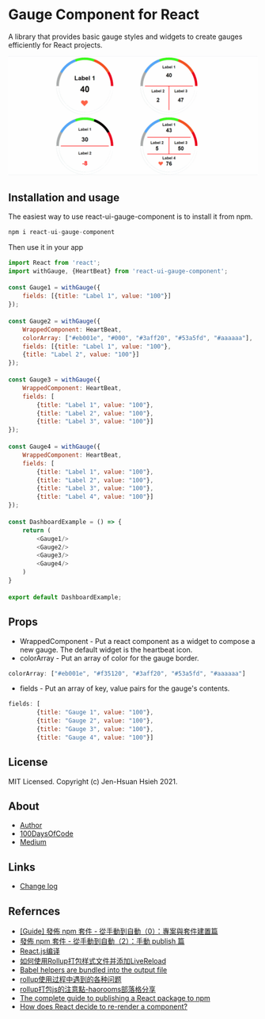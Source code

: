 # Gauge Component for React
A library that provides basic gauge styles and widgets to create gauges efficiently for React projects.

![screen shot](https://raw.githubusercontent.com/JenHsuan/react-gauge-component/master/demo/screen-shot.gif)

## Installation and usage
The easiest way to use react-ui-gauge-component is to install it from npm.

```s
npm i react-ui-gauge-component
```

Then use it in your app

```javascript
import React from 'react';
import withGauge, {HeartBeat} from 'react-ui-gauge-component';

const Gauge1 = withGauge({
    fields: [{title: "Label 1", value: "100"}]
});

const Gauge2 = withGauge({
    WrappedComponent: HeartBeat,
    colorArray: ["#eb001e", "#000", "#3aff20", "#53a5fd", "#aaaaaa"],
    fields: [{title: "Label 1", value: "100"},
    {title: "Label 2", value: "100"}]
});

const Gauge3 = withGauge({
    WrappedComponent: HeartBeat,
    fields: [
        {title: "Label 1", value: "100"},
        {title: "Label 2", value: "100"},
        {title: "Label 3", value: "100"}]
});

const Gauge4 = withGauge({
    WrappedComponent: HeartBeat,
    fields: [
        {title: "Label 1", value: "100"},
        {title: "Label 2", value: "100"},
        {title: "Label 3", value: "100"},
        {title: "Label 4", value: "100"}]
});

const DashboardExample = () => {
    return (
        <Gauge1/>
        <Gauge2/>
        <Gauge3/>
        <Gauge4/>
    )
}

export default DashboardExample;

```

## Props
* WrappedComponent -  Put a react component as a widget to compose a new gauge. The default widget is the heartbeat icon.
* colorArray - Put an array of color for the gauge border.

```javascript
colorArray: ["#eb001e", "#f35120", "#3aff20", "#53a5fd", "#aaaaaa"]
```

* fields - Put an array of key, value pairs for the gauge's contents.

```javascript
fields: [
        {title: "Gauge 1", value: "100"},
        {title: "Gauge 2", value: "100"},
        {title: "Gauge 3", value: "100"},
        {title: "Gauge 4", value: "100"}]
```

## License
MIT Licensed. Copyright (c) Jen-Hsuan Hsieh 2021.

## About
* [Author](https://jenhsuan.github.io/ALayman/profile.html)
* [100DaysOfCode](https://dev.to/jenhsuan)
* [Medium](https://medium.com/a-layman)

## Links
* [Change log]()

## Refernces
* [[Guide] 發佈 npm 套件 - 從手動到自動（0）：專案與套件建置篇](https://pjchender.github.io/2020/02/02/guide-%E7%99%BC%E4%BD%88-npm-%E5%A5%97%E4%BB%B6-%E5%BE%9E%E6%89%8B%E5%8B%95%E5%88%B0%E8%87%AA%E5%8B%95%EF%BC%880%EF%BC%89%EF%BC%9A%E5%B0%88%E6%A1%88%E8%88%87%E5%A5%97%E4%BB%B6%E5%BB%BA%E7%BD%AE%E7%AF%87/)
* [發佈 npm 套件 - 從手動到自動（2）：手動 publish 篇](https://pjchender.blogspot.com/2020/02/guide-npm-2.html)
* [React.js编译](https://chenshenhai.github.io/rollupjs-note/note/chapter04/01.html)
* [如何使用Rollup打包样式文件并添加LiveReload](https://www.w3cplus.com/javascript/learn-rollup-css.html)
* [Babel helpers are bundled into the output file](https://github.com/rollup/rollup-plugin-babel/issues/322)
* [rollup使用过程中遇到的各种问题](https://xudany.github.io/rollup/2019/08/13/rollup%E4%BD%BF%E7%94%A8%E8%BF%87%E7%A8%8B%E4%B8%AD%E9%81%87%E5%88%B0%E7%9A%84%E5%90%84%E7%A7%8D%E9%97%AE%E9%A2%98/)
* [rollup打包js的注意點-haorooms部落格分享](https://www.itread01.com/content/1542163957.html)
* [The complete guide to publishing a React package to npm](https://blog.logrocket.com/the-complete-guide-to-publishing-a-react-package-to-npm/)
* [How does React decide to re-render a component?](https://lucybain.com/blog/2017/react-js-when-to-rerender/)